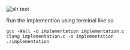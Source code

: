 
![alt text](https://i.imgur.com/ll2Elbf.png)


Run the implemention using terminal like so
```
gcc -Wall -o implementation implementation.c
clang implementation.c -o implementation
./implementation

```

